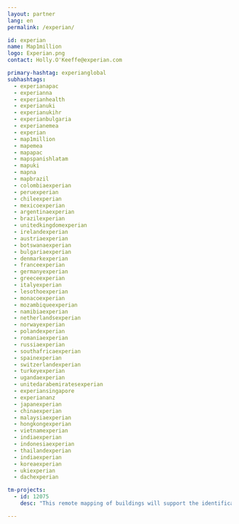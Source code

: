 ```yaml
---
layout: partner
lang: en
permalink: /experian/

id: experian
name: Map1million
logo: Experian.png
contact: Holly.O'Keeffe@experian.com

primary-hashtag: experianglobal
subhashtags:
  - experianapac
  - experianna
  - experianhealth
  - experianuki
  - experianukihr
  - experianbulgaria
  - experianemea
  - experian
  - map1million
  - mapemea
  - mapapac
  - mapspanishlatam
  - mapuki
  - mapna
  - mapbrazil
  - colombiaexperian
  - peruexperian
  - chileexperian
  - mexicoexperian
  - argentinaexperian
  - brazilexperian
  - unitedkingdomexperian
  - irelandexperian
  - austriaexperian
  - botswanaexperian
  - bulgariaexperian
  - denmarkexperian
  - franceexperian
  - germanyexperian
  - greeceexperian
  - italyexperian
  - lesothoexperian
  - monacoexperian
  - mozambiqueexperian
  - namibiaexperian
  - netherlandsexperian
  - norwayexperian
  - polandexperian
  - romaniaexperian
  - russiaexperian
  - southafricaexperian
  - spainexperian
  - switzerlandexperian
  - turkeyexperian
  - ugandaexperian
  - unitedarabemiratesexperian
  - experiansingapore
  - experiananz
  - japanexperian
  - chinaexperian
  - malaysiaexperian
  - hongkongexperian
  - vietnamexperian
  - indiaexperian
  - indonesiaexperian
  - thailandexperian
  - indiaexperian
  - koreaexperian
  - ukiexperian
  - dachexperian

tm-projects:
  - id: 12075
    desc: "This remote mapping of buildings will support the identification and characterization of settlements, as well as the implementation of planned activities and largely the generation of data for humanitarian activities."

---
```

